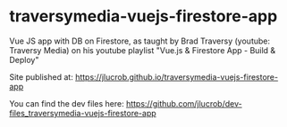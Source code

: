 # traversymedia-vuejs-firestore-app
Vue JS app with DB on Firestore, as taught by Brad Traversy (youtube: Traversy Media) on his youtube playlist "Vue.js &amp; Firestore App - Build &amp; Deploy"

Site published at: https://jlucrob.github.io/traversymedia-vuejs-firestore-app

You can find the dev files here: https://github.com/jlucrob/dev-files_traversymedia-vuejs-firestore-app
